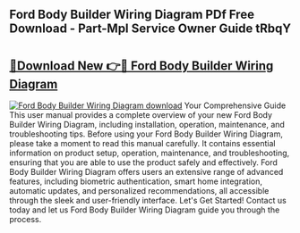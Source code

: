 ## Ford Body Builder Wiring Diagram PDf Free Download - Part-MpI Service Owner Guide tRbqY

# <h2><a href="http://dfrjgfh.blite.top/?on=Ford+Body+Builder+Wiring+Diagram">🔗Download New 👉🔴 Ford Body Builder Wiring Diagram</a></h2>

[![Ford Body Builder Wiring Diagram download](https://i.imgur.com/lujVjoI.png)](http://dfrjgfh.blite.top/?on=Ford+Body+Builder+Wiring+Diagram)
Your Comprehensive Guide This user manual provides a complete overview of your new Ford Body Builder Wiring Diagram, including installation, operation, maintenance, and troubleshooting tips. Before using your Ford Body Builder Wiring Diagram, please take a moment to read this manual carefully. It contains essential information on product setup, operation, maintenance, and troubleshooting, ensuring that you are able to use the product safely and effectively. Ford Body Builder Wiring Diagram offers users an extensive range of advanced features, including biometric authentication, smart home integration, automatic updates, and personalized recommendations, all accessible through the sleek and user-friendly interface. Let's Get Started! Contact us today and let us Ford Body Builder Wiring Diagram guide you through the process.
